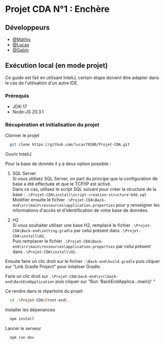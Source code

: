 # Projet CDA N°1 : Enchère



## Développeurs

- [@Mathis](https://github.com/MathisDeschamps)
- [@Lucas](https://github.com/lucas79180)
- [@Gabin](https://github.com/GabinBrochardDev)


## Exécution local (en mode projet)
Ce guide est fait en utilisant InteliJ, certain étape doivent être adapter dans le cas de l'utilisation d'un autre IDE.

### Prérequis 
- JDK-17
- Node-JS 20.3.1


### Récupération et initialisation du projet
Clonner le projet

```bash
  git clone https://github.com/lucas79180/Projet-CDA.git
```

Ouvrir InteliJ


Pour la base de donnée il y a deux option possible :
1. SQL Server  
    Si vous utilisez SQL Server, on part du principe que la configuration de base a été effectuée et que le TCP/IP est activé.  
    Dans ce cas, utilisez le script SQL suivant pour créer la structure de la base : `.\Projet-CDA\install\script-creation-structure-bdd.sql`
    Modifier ensuite le fichier `.\Projet-CDA\Back-end\src\main\ressources\application.properties` pour y renseigner les informations d'accès et d'identification de votre base de données.

2. H2  
    Si vous souhaiter utiliser une base H2, remplacé le fichier `.\Projet-CDA\Back-end\setting.gradle` par celui présent dans `.\Projet-CDA\install\H2`.  
    Puis remplacer le fichier `.\Projet-CDA\Back-end\src\main\ressources\application.properties` par celui présent dans `.\Projet-CDA\install\H2`.


Ensuite faire un clic droit sur le fichier `.\Back-end\build.gradle` puis cliquer sur "Link Gradle Project" pour initaliser Gradle.  

Faire un  clic droit sur `.\Projet-CDA\back-end\src\back-end\BackEndApplication` puis cliquer sur "Run 'BackEndApplica...main()' "

Ce rendre dans le répertoire du projet

```bash
  cd .\Projet-CDA\Front-end\
```


Installer les dépenances

```bash
  npm install
```

Lancer le serveur

```bash
  npm run dev
```


